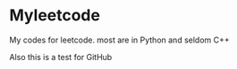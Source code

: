 # Myleetcode
My codes for leetcode. most are in Python and seldom C++

Also this is a test for GitHub
